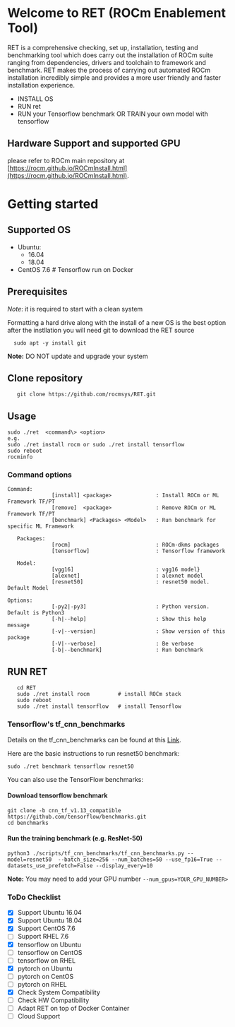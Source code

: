 # Welcome to RET (ROCm Enablement Tool)

RET is a comprehensive checking, set up, installation, testing and benchmarking tool which does carry out the installation of ROCm suite ranging from dependencies, drivers and toolchain to framework and benchmark. 
RET makes the process of carrying out automated ROCm installation incredibly simple and provides a more user friendly and faster installation experience. 

* INSTALL OS
* RUN ret
* RUN your Tensorflow benchmark OR TRAIN your own model with tensorflow

## Hardware Support and supported GPU
please refer to ROCm main repository
at [https://rocm.github.io/ROCmInstall.html](https://rocm.github.io/ROCmInstall.html).

# Getting started
## Supported OS
  - Ubuntu: 
      - 16.04
      - 18.04
  - CentOS 7.6   # Tensorflow run on Docker 
## Prerequisites
*Note*: it is required to start with a clean system

Formatting a hard drive along with the install of a new OS is the best option
after the instllation you will need git to download the RET source
```
  sudo apt -y install git
```

**Note:** DO NOT update and upgrade your system

## Clone repository
```
   git clone https://github.com/rocmsys/RET.git
```
## Usage
```
sudo ./ret  <command\> <option>
e.g.
sudo ./ret install rocm or sudo ./ret install tensorflow
sudo reboot
rocminfo
```
### Command options
```
Command:
              [install] <package>              : Install ROCm or ML Framework TF/PT
              [remove]  <package>              : Remove ROCm or ML Framework TF/PT
              [benchmark] <Packages> <Model>   : Run benchmark for specific ML Framework

   Packages:
              [rocm]                           : ROCm-dkms packages
              [tensorflow]                     : Tensorflow framework

   Model:
              [vgg16]                          : vgg16 model}
              [alexnet]                        : alexnet model
              [resnet50]                       : resnet50 model. Default Model
 
Options:
              [-py2|-py3]                      : Python version. Default is Python3
              [-h|--help]                      : Show this help message
              [-v|--version]                   : Show version of this package
              [-V|--verbose]                   : Be verbose
              [-b|--benchmark]                 : Run benchmark
```
## RUN RET
```
   cd RET
   sudo ./ret install rocm         # install ROCm stack
   sudo reboot
   sudo ./ret install tensorflow   # install Tensorflow
```

### Tensorflow's tf_cnn_benchmarks
Details on the tf_cnn_benchmarks can be found at this [Link](https://github.com/tensorflow/benchmarks/blob/master/scripts/tf_cnn_benchmarks/README.md).  

Here are the basic instructions to run resnet50 benchmark:
```
sudo ./ret benchmark tensorflow resnet50
```
You can also use the TensorFlow benchmarks:
#### Download tensorflow benchmark
```
git clone -b cnn_tf_v1.13_compatible https://github.com/tensorflow/benchmarks.git
cd benchmarks
```
#### Run the training benchmark (e.g. ResNet-50)
```
python3 ./scripts/tf_cnn_benchmarks/tf_cnn_benchmarks.py --model=resnet50  --batch_size=256 --num_batches=50 --use_fp16=True --datasets_use_prefetch=False --display_every=10
```

**Note:** You may need to add your GPU number ```--num_gpus=YOUR_GPU_NUMBER>```

### ToDo Checklist
- [x] Support Ubuntu 16.04
- [x] Support Ubuntu 18.04
- [x] Support CentOS 7.6
- [ ] Support RHEL 7.6
- [x] tensorflow on Ubuntu
- [ ] tensorflow on CentOS
- [ ] tensorflow on RHEL
- [x] pytorch on Ubuntu
- [ ] pytorch on CentOS
- [ ] pytorch on RHEL
- [x] Check System Compatibility
- [ ] Check HW Compatibility
- [ ] Adapt RET on top of Docker Container
- [ ] Cloud Support

